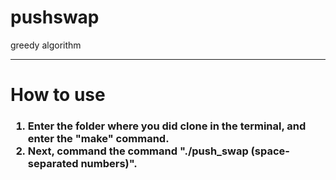 # pushswap
greedy algorithm

<hr>
<h1>How to use</h1>
<h3>
<ol>
  <li>Enter the folder where you did clone in the terminal, and enter the "make" command.</li>
  <li>Next, command the command "./push_swap (space-separated numbers)".</li>
</ol>
